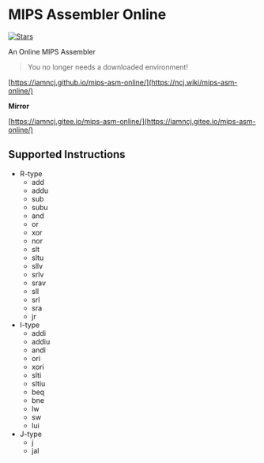 # MIPS Assembler Online

[![Stars](https://img.shields.io/github/stars/iamNCJ/mips-asm-online.svg?label=Stars&style=social)](https://github.com/iamNCJ/mips-asm-online/stargazers)

An Online MIPS Assembler

> You no longer needs a downloaded environment!

[https://iamncj.github.io/mips-asm-online/](https://ncj.wiki/mips-asm-online/)

**Mirror**

[https://iamncj.gitee.io/mips-asm-online/](https://iamncj.gitee.io/mips-asm-online/)

## Supported Instructions

- R-type
    - add
    - addu
    - sub
    - subu
    - and
    - or
    - xor
    - nor
    - slt
    - sltu
    - sllv
    - srlv
    - srav
    - sll
    - srl
    - sra
    - jr
- I-type
    - addi
    - addiu
    - andi
    - ori
    - xori
    - slti
    - sltiu
    - beq
    - bne
    - lw
    - sw
    - lui
- J-type
    - j
    - jal

